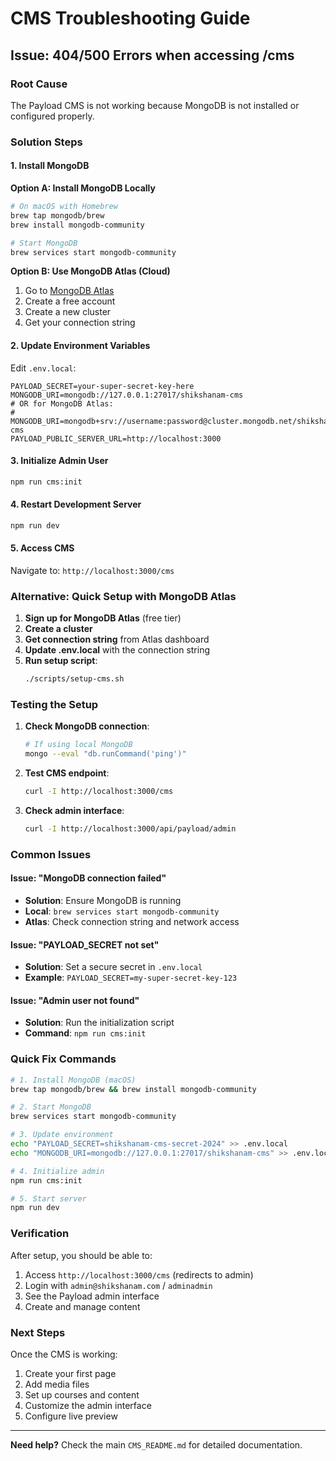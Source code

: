 # CMS Troubleshooting Guide

## Issue: 404/500 Errors when accessing /cms

### Root Cause
The Payload CMS is not working because MongoDB is not installed or configured properly.

### Solution Steps

#### 1. Install MongoDB

**Option A: Install MongoDB Locally**
```bash
# On macOS with Homebrew
brew tap mongodb/brew
brew install mongodb-community

# Start MongoDB
brew services start mongodb-community
```

**Option B: Use MongoDB Atlas (Cloud)**
1. Go to [MongoDB Atlas](https://www.mongodb.com/atlas)
2. Create a free account
3. Create a new cluster
4. Get your connection string

#### 2. Update Environment Variables

Edit `.env.local`:
```env
PAYLOAD_SECRET=your-super-secret-key-here
MONGODB_URI=mongodb://127.0.0.1:27017/shikshanam-cms
# OR for MongoDB Atlas:
# MONGODB_URI=mongodb+srv://username:password@cluster.mongodb.net/shikshanam-cms
PAYLOAD_PUBLIC_SERVER_URL=http://localhost:3000
```

#### 3. Initialize Admin User

```bash
npm run cms:init
```

#### 4. Restart Development Server

```bash
npm run dev
```

#### 5. Access CMS

Navigate to: `http://localhost:3000/cms`

### Alternative: Quick Setup with MongoDB Atlas

1. **Sign up for MongoDB Atlas** (free tier)
2. **Create a cluster**
3. **Get connection string** from Atlas dashboard
4. **Update .env.local** with the connection string
5. **Run setup script**:
   ```bash
   ./scripts/setup-cms.sh
   ```

### Testing the Setup

1. **Check MongoDB connection**:
   ```bash
   # If using local MongoDB
   mongo --eval "db.runCommand('ping')"
   ```

2. **Test CMS endpoint**:
   ```bash
   curl -I http://localhost:3000/cms
   ```

3. **Check admin interface**:
   ```bash
   curl -I http://localhost:3000/api/payload/admin
   ```

### Common Issues

#### Issue: "MongoDB connection failed"
- **Solution**: Ensure MongoDB is running
- **Local**: `brew services start mongodb-community`
- **Atlas**: Check connection string and network access

#### Issue: "PAYLOAD_SECRET not set"
- **Solution**: Set a secure secret in `.env.local`
- **Example**: `PAYLOAD_SECRET=my-super-secret-key-123`

#### Issue: "Admin user not found"
- **Solution**: Run the initialization script
- **Command**: `npm run cms:init`

### Quick Fix Commands

```bash
# 1. Install MongoDB (macOS)
brew tap mongodb/brew && brew install mongodb-community

# 2. Start MongoDB
brew services start mongodb-community

# 3. Update environment
echo "PAYLOAD_SECRET=shikshanam-cms-secret-2024" >> .env.local
echo "MONGODB_URI=mongodb://127.0.0.1:27017/shikshanam-cms" >> .env.local

# 4. Initialize admin
npm run cms:init

# 5. Start server
npm run dev
```

### Verification

After setup, you should be able to:
1. Access `http://localhost:3000/cms` (redirects to admin)
2. Login with `admin@shikshanam.com` / `adminadmin`
3. See the Payload admin interface
4. Create and manage content

### Next Steps

Once the CMS is working:
1. Create your first page
2. Add media files
3. Set up courses and content
4. Customize the admin interface
5. Configure live preview

---

**Need help?** Check the main `CMS_README.md` for detailed documentation.

